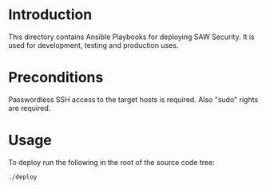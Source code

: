 # Introduction

This directory contains Ansible Playbooks for deploying SAW Security.
It is used for development, testing and production uses.

# Preconditions

Passwordless SSH access to the target hosts is required.  Also "sudo"
rights are required.

# Usage

To deploy run the following in the root of the source code tree:

    ./deploy
